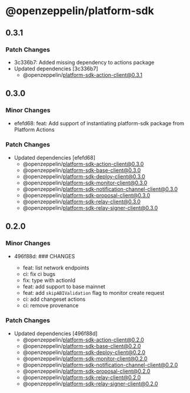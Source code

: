 # @openzeppelin/platform-sdk

## 0.3.1

### Patch Changes

- 3c336b7: Added missing dependency to actions package
- Updated dependencies [3c336b7]
  - @openzeppelin/platform-sdk-action-client@0.3.1

## 0.3.0

### Minor Changes

- efefd68: feat: Add support of instantiating platform-sdk package from Platform Actions

### Patch Changes

- Updated dependencies [efefd68]
  - @openzeppelin/platform-sdk-action-client@0.3.0
  - @openzeppelin/platform-sdk-base-client@0.3.0
  - @openzeppelin/platform-sdk-deploy-client@0.3.0
  - @openzeppelin/platform-sdk-monitor-client@0.3.0
  - @openzeppelin/platform-sdk-notification-channel-client@0.3.0
  - @openzeppelin/platform-sdk-proposal-client@0.3.0
  - @openzeppelin/platform-sdk-relay-client@0.3.0
  - @openzeppelin/platform-sdk-relay-signer-client@0.3.0

## 0.2.0

### Minor Changes

- 496f88d: ### CHANGES

  - feat: list network endpoints
  - ci: fix ci bugs
  - fix: type with actionId
  - feat: add support to base mainnet
  - feat: add `skipABIValidation` flag to monitor create request
  - ci: add changeset actions
  - ci: remove provenance

### Patch Changes

- Updated dependencies [496f88d]
  - @openzeppelin/platform-sdk-action-client@0.2.0
  - @openzeppelin/platform-sdk-base-client@0.2.0
  - @openzeppelin/platform-sdk-deploy-client@0.2.0
  - @openzeppelin/platform-sdk-monitor-client@0.2.0
  - @openzeppelin/platform-sdk-notification-channel-client@0.2.0
  - @openzeppelin/platform-sdk-proposal-client@0.2.0
  - @openzeppelin/platform-sdk-relay-client@0.2.0
  - @openzeppelin/platform-sdk-relay-signer-client@0.2.0
